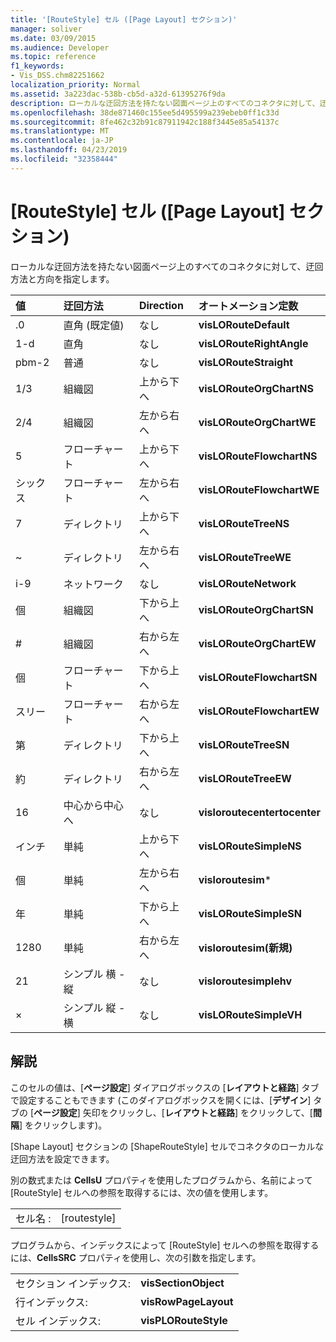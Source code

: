 ```yaml
---
title: '[RouteStyle] セル ([Page Layout] セクション)'
manager: soliver
ms.date: 03/09/2015
ms.audience: Developer
ms.topic: reference
f1_keywords:
- Vis_DSS.chm82251662
localization_priority: Normal
ms.assetid: 3a223dac-538b-cb5d-a32d-61395276f9da
description: ローカルな迂回方法を持たない図面ページ上のすべてのコネクタに対して、迂回方法と方向を指定します。
ms.openlocfilehash: 38de871460c155ee5d495599a239ebeb0ff1c33d
ms.sourcegitcommit: 8fe462c32b91c87911942c188f3445e85a54137c
ms.translationtype: MT
ms.contentlocale: ja-JP
ms.lasthandoff: 04/23/2019
ms.locfileid: "32358444"
---
```

# <a name="routestyle-cell-page-layout-section"></a>[RouteStyle] セル ([Page Layout] セクション)

ローカルな迂回方法を持たない図面ページ上のすべてのコネクタに対して、迂回方法と方向を指定します。
  
|**値**|**迂回方法**|**Direction**|**オートメーション定数**|
|:-----|:-----|:-----|:-----|
|.0  <br/> |直角 (既定値)  <br/> |なし  <br/> |**visLORouteDefault** <br/> |
|1-d  <br/> |直角  <br/> |なし  <br/> |**visLORouteRightAngle** <br/> |
|pbm-2  <br/> |普通  <br/> |なし  <br/> |**visLORouteStraight** <br/> |
|1/3  <br/> |組織図  <br/> |上から下へ  <br/> |**visLORouteOrgChartNS** <br/> |
|2/4  <br/> |組織図  <br/> |左から右へ  <br/> |**visLORouteOrgChartWE** <br/> |
|5  <br/> |フローチャート  <br/> |上から下へ  <br/> |**visLORouteFlowchartNS** <br/> |
|シックス  <br/> |フローチャート  <br/> |左から右へ  <br/> |**visLORouteFlowchartWE** <br/> |
|7  <br/> |ディレクトリ  <br/> |上から下へ  <br/> |**visLORouteTreeNS** <br/> |
|~  <br/> |ディレクトリ  <br/> |左から右へ  <br/> |**visLORouteTreeWE** <br/> |
|i-9  <br/> |ネットワーク  <br/> |なし  <br/> |**visLORouteNetwork** <br/> |
|個  <br/> |組織図  <br/> |下から上へ  <br/> |**visLORouteOrgChartSN** <br/> |
|#  <br/> |組織図  <br/> |右から左へ  <br/> |**visLORouteOrgChartEW** <br/> |
|個  <br/> |フローチャート  <br/> |下から上へ  <br/> |**visLORouteFlowchartSN** <br/> |
|スリー  <br/> |フローチャート  <br/> |右から左へ  <br/> |**visLORouteFlowchartEW** <br/> |
|第  <br/> |ディレクトリ  <br/> |下から上へ  <br/> |**visLORouteTreeSN** <br/> |
|約  <br/> |ディレクトリ  <br/> |右から左へ  <br/> |**visLORouteTreeEW** <br/> |
|16  <br/> |中心から中心へ  <br/> |なし  <br/> |**visloroutecentertocenter** <br/> |
|インチ  <br/> |単純  <br/> |上から下へ  <br/> |**visLORouteSimpleNS** <br/> |
|個  <br/> |単純  <br/> |左から右へ  <br/> |**visloroutesim*** <br/> |
|年  <br/> |単純  <br/> |下から上へ  <br/> |**visLORouteSimpleSN** <br/> |
|1280  <br/> |単純  <br/> |右から左へ  <br/> |**visloroutesim(新規)** <br/> |
|21  <br/> |シンプル 横 - 縦  <br/> |なし  <br/> |**visloroutesimplehv** <br/> |
|×  <br/> |シンプル 縦 - 横  <br/> |なし  <br/> |**visLORouteSimpleVH** <br/> |
   
## <a name="remarks"></a>解説

このセルの値は、[**ページ設定**] ダイアログボックスの [**レイアウトと経路**] タブで設定することもできます (このダイアログボックスを開くには、[**デザイン**] タブの [**ページ設定**] 矢印をクリックし、[**レイアウトと経路**] をクリックして、[**間隔**] をクリックします)。 
  
[Shape Layout] セクションの [ShapeRouteStyle] セルでコネクタのローカルな迂回方法を設定できます。 
  
別の数式または **CellsU** プロパティを使用したプログラムから、名前によって [RouteStyle] セルへの参照を取得するには、次の値を使用します。 
  
|||
|:-----|:-----|
|セル名 :  <br/> |[routestyle]  <br/> |
   
プログラムから、インデックスによって [RouteStyle] セルへの参照を取得するには、**CellsSRC** プロパティを使用し、次の引数を指定します。 
  
|||
|:-----|:-----|
|セクション インデックス:  <br/> |**visSectionObject** <br/> |
|行インデックス:  <br/> |**visRowPageLayout** <br/> |
|セル インデックス:  <br/> |**visPLORouteStyle** <br/> |
   

